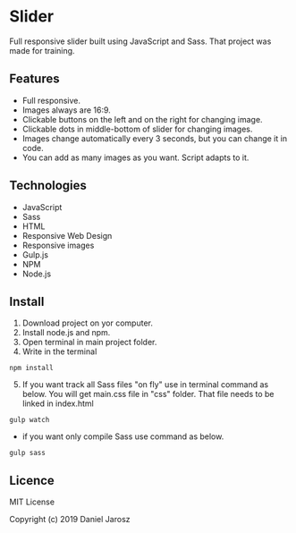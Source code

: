 # Slider
Full responsive slider built using JavaScript and Sass.
That project was made for training.

## Features

* Full responsive.
* Images always are 16:9. 
* Clickable buttons on the left and on the right for changing image.
* Clickable dots in middle-bottom of slider for changing images.
* Images change automatically every 3 seconds, but you can change it in code.
* You can add as many images as you want. Script adapts to it.

## Technologies

* JavaScript
* Sass
* HTML
* Responsive Web Design
* Responsive images
* Gulp.js
* NPM
* Node.js



## Install

1. Download project on yor computer.
2. Install node.js and npm.
3. Open terminal in main project folder.
4. Write in the terminal
```
npm install
```
5. If you want track all Sass files "on fly" use in terminal command as below. You will get main.css file in "css" folder. That file needs to be linked in index.html
```
gulp watch
```
* if you want only compile Sass use command as below.
```
gulp sass
```

## Licence

MIT License

Copyright (c) 2019 Daniel Jarosz




